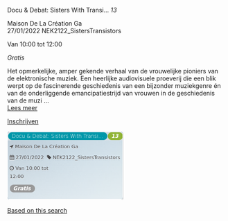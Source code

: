Docu & Debat: Sisters With Transi... *13*

Maison De La Création Ga  
27/01/2022 NEK2122\_SistersTransistors  

Van 10:00 tot 12:00

*Gratis*

  

  

Het opmerkelijke, amper gekende verhaal van de vrouwelijke pioniers van de elektronische muziek. Een heerlijke audiovisuele proeverij die een blik werpt op de fascinerende geschiedenis van een bijzonder muziekgenre én van de onderliggende emancipatiestrijd van vrouwen in de geschiedenis van de muzi  ...  
[Lees meer](https://tickets.vgc.be/activity/subscribe/NEK2122_SistersTransistors)

[Inschrijven](https://tickets.vgc.be/activity/subscribe/NEK2122_SistersTransistors)

![](69303.png)

[Based on this search](https://tickets.vgc.be/activity/index?&vrijeplaatsen=1&Age%5B%5D=3%2C4&entity=241)